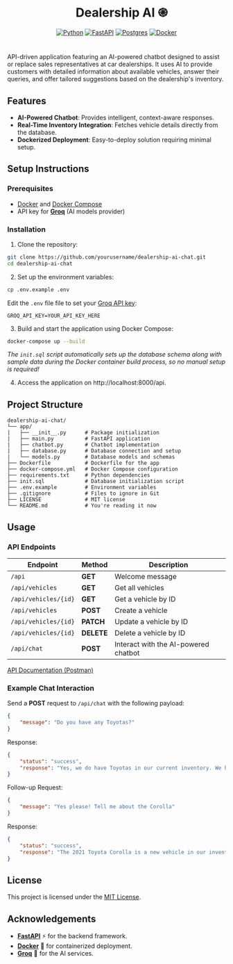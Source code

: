 <div id="user-content-toc">
  <ul align="center" style="list-style: none;">
    <summary>
      <h1 align="center"> Dealership AI ֎</h1>
    </summary>
  </ul>
</div>
<div align="center">
   <a href="https://www.python.org/" target="_blank"><img src="https://img.shields.io/badge/Python-3.13-3776AB?logo=python&logoColor=fff" alt="Python" /></a>
    <a href="https://fastapi.tiangolo.com/" target="_blank"><img src="https://img.shields.io/badge/FastAPI-009485.svg?logo=fastapi&logoColor=white" alt="FastAPI" /></a>
   <a href="https://www.postgresql.org/" target="_blank"><img src="https://img.shields.io/badge/Postgres-17-316192?logo=postgresql&logoColor=white" alt="Postgres" /></a>
   <a href="https://www.docker.com/" target="_blank"><img src="https://img.shields.io/badge/Docker-2496ED?logo=docker&logoColor=fff" alt="Docker" /></a>
</div>
<h1></h1>

API-driven application featuring an AI-powered chatbot designed to assist or replace sales representatives at car dealerships. It uses AI to provide customers with detailed information about available vehicles, answer their queries, and offer tailored suggestions based on the dealership's inventory.

## Features

- **AI-Powered Chatbot**: Provides intelligent, context-aware responses.
- **Real-Time Inventory Integration**: Fetches vehicle details directly from the database.
- **Dockerized Deployment**: Easy-to-deploy solution requiring minimal setup.

## Setup Instructions

### Prerequisites
- [Docker](https://docs.docker.com/get-started/get-docker/) and [Docker Compose](https://docs.docker.com/compose/)
- API key for [**Groq**](https://console.groq.com/docs/overview) (AI models provider)

### Installation
1. Clone the repository:
```bash
git clone https://github.com/yourusername/dealership-ai-chat.git
cd dealership-ai-chat
```

2. Set up the environment variables:
```bash
cp .env.example .env
```
Edit the `.env` file file to set your [Groq API key](https://console.groq.com/docs/overview):
```
GROQ_API_KEY=YOUR_API_KEY_HERE
```
3. Build and start the application using Docker Compose:
```bash
docker-compose up --build 
```
_The `init.sql` script automatically sets up the database schema along with sample data during the Docker container build process, so no manual setup is required!_

4. Access the application on http://localhost:8000/api.

## Project Structure
```
dealership-ai-chat/
└── app/
|   ├── __init__.py      # Package initialization
|   ├── main.py          # FastAPI application
|   ├── chatbot.py       # Chatbot implementation
|   ├── database.py      # Database connection and setup
|   └── models.py        # Database models and schemas
├── Dockerfile           # Dockerfile for the app
├── docker-compose.yml   # Docker Compose configuration
├── requirements.txt     # Python dependencies
├── init.sql             # Database initialization script
├── .env.example         # Environment variables
├── .gitignore           # Files to ignore in Git
├── LICENSE              # MIT license
└── README.md            # You're reading it now
```

## Usage
### API Endpoints

Endpoint | Method | Description
--- | --- | ---
`/api` | **GET** | 	Welcome message
`/api/vehicles` | **GET** | 	Get all vehicles
`/api/vehicles/{id}` | **GET** | 	Get a vehicle by ID
`/api/vehicles` | **POST** | 	Create a vehicle
`/api/vehicles/{id}` | **PATCH** | 	Update a vehicle by ID
`/api/vehicles/{id}` | **DELETE** | 	Delete a vehicle by ID
`/api/chat` | **POST** | 	Interact with the AI-powered chatbot

[API Documentation (Postman)](https://documenter.getpostman.com/view/10146128/2sAYBUDCCW)

### Example Chat Interaction
Send a **POST** request to `/api/chat` with the following payload:
```json
{
    "message": "Do you have any Toyotas?"
}
```
Response:
```json
{
    "status": "success",
    "response": "Yes, we do have Toyotas in our current inventory. We have a new 2021 Toyota Corolla available at a price of $20,000.0. Would you like more information on this vehicle or would you like to explore other options as well?"
}
```
Follow-up Request:
```json
{
    "message": "Yes please! Tell me about the Corolla"
}
```
Response:
```json
{
    "status": "success",
    "response": "The 2021 Toyota Corolla is a new vehicle in our inventory, and it's priced at $20,000. This compact sedan is known for its reliability, fuel efficiency, and comfortable ride. It comes with a variety of standard features, including a 7-inch touchscreen infotainment system, Android Auto and Apple CarPlay compatibility, and automatic climate control. The Corolla also offers a hybrid version if you're interested in increased fuel efficiency. Overall, the Toyota Corolla is a great option for those looking for a dependable and well-equipped sedan. Let me know if you'd like to schedule a test drive or if you have any questions about financing options."
}
```

## License

This project is licensed under the [MIT License](LICENSE).

## Acknowledgements

- [**FastAPI**](https://fastapi.tiangolo.com/) ⚡ for the backend framework.
- [**Docker**](https://www.docker.com/) 🐳 for containerized deployment.
- [**Groq**](https://groq.com/) 🧠 for the AI services.
